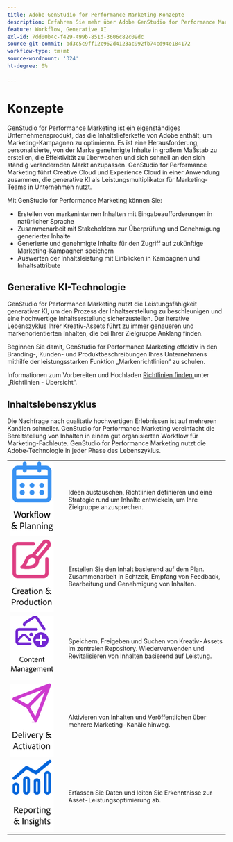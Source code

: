 ```yaml
---
title: Adobe GenStudio for Performance Marketing-Konzepte
description: Erfahren Sie mehr über Adobe GenStudio for Performance Marketing-Konzepte und -Terminologie.
feature: Workflow, Generative AI
exl-id: 7dd00b4c-f429-499b-851d-3606c82c09dc
source-git-commit: bd3c5c9ff12c962d4123ac992fb74cd94e184172
workflow-type: tm+mt
source-wordcount: '324'
ht-degree: 0%

---
```


# Konzepte

GenStudio for Performance Marketing ist ein eigenständiges Unternehmensprodukt, das die Inhaltslieferkette von Adobe enthält, um Marketing-Kampagnen zu optimieren. Es ist eine Herausforderung, personalisierte, von der Marke genehmigte Inhalte in großem Maßstab zu erstellen, die Effektivität zu überwachen und sich schnell an den sich ständig verändernden Markt anzupassen. GenStudio for Performance Marketing führt Creative Cloud und Experience Cloud in einer Anwendung zusammen, die generative KI als Leistungsmultiplikator für Marketing-Teams in Unternehmen nutzt.

Mit GenStudio for Performance Marketing können Sie:

- Erstellen von markeninternen Inhalten mit Eingabeaufforderungen in natürlicher Sprache
- Zusammenarbeit mit Stakeholdern zur Überprüfung und Genehmigung generierter Inhalte
- Generierte und genehmigte Inhalte für den Zugriff auf zukünftige Marketing-Kampagnen speichern
- Auswerten der Inhaltsleistung mit Einblicken in Kampagnen und Inhaltsattribute

## Generative KI-Technologie

GenStudio for Performance Marketing nutzt die Leistungsfähigkeit generativer KI, um den Prozess der Inhaltserstellung zu beschleunigen und eine hochwertige Inhaltserstellung sicherzustellen. Der iterative Lebenszyklus Ihrer Kreativ-Assets führt zu immer genaueren und markenorientierten Inhalten, die bei Ihrer Zielgruppe Anklang finden.

Beginnen Sie damit, GenStudio for Performance Marketing effektiv in den Branding-, Kunden- und Produktbeschreibungen Ihres Unternehmens mithilfe der leistungsstarken Funktion „Markenrichtlinien“ zu schulen.

Informationen zum Vorbereiten und Hochladen [ Richtlinien finden ](../user-guide/guidelines/overview.md) unter „Richtlinien - Übersicht“.

## Inhaltslebenszyklus

Die Nachfrage nach qualitativ hochwertigen Erlebnissen ist auf mehreren Kanälen schneller. GenStudio for Performance Marketing vereinfacht die Bereitstellung von Inhalten in einem gut organisierten Workflow für Marketing-Fachleute. GenStudio for Performance Marketing nutzt die Adobe-Technologie in jeder Phase des Lebenszyklus.

<table style="table-layout:fixed">
<tr style="border: 0;">
    <td style="width: 120px;">
       <img alt="Kalender" src="../assets/csc-workflow-planning.png" width="100">
    </td>
    <td>
        <p>Ideen austauschen, Richtlinien definieren und eine Strategie rund um Inhalte entwickeln, um Ihre Zielgruppe anzusprechen.</p>
    </td>
</tr>
<tr style="border: 0;">
    <td style="width: 120px;">
        <img alt="Pinsel und Leinwand" src="../assets/csc-creation-production.png" width="100">
    </td>
    <td>
        <p>Erstellen Sie den Inhalt basierend auf dem Plan. Zusammenarbeit in Echtzeit, Empfang von Feedback, Bearbeitung und Genehmigung von Inhalten.</p>
    </td>
</tr>
<tr style="border: 0;">
    <td style="width: 120px;">
        <img alt="Bilder und mehr" src="../assets/csc-content-mgmt.png" width="100">
    </td>
    <td>
        <p>Speichern, Freigeben und Suchen von Kreativ-Assets im zentralen Repository. Wiederverwenden und Revitalisieren von Inhalten basierend auf Leistung.</p>
    </td>
</tr>
<tr style="border: 0;">
    <td style="width: 120px;">
        <img alt="Papierflugzeug" src="../assets/csc-delivery-activation.png" width="100">
    </td>
    <td>
        <p>Aktivieren von Inhalten und Veröffentlichen über mehrere Marketing-Kanäle hinweg.</P>
    </td>
</tr>
<tr style="border: 0;">
    <td style="width: 120px;">
        <img alt="chart" src="../assets/csc-reporting-insights.png" width="100">
    </td>
    <td>
        <p>Erfassen Sie Daten und leiten Sie Erkenntnisse zur Asset-Leistungsoptimierung ab.</p>
    </td>
</tr>
</table>
